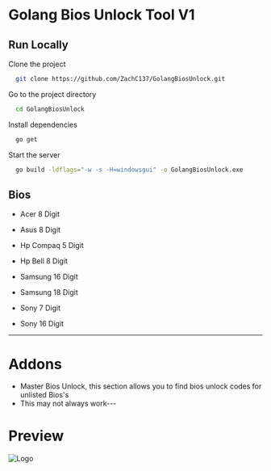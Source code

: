 # Golang Bios Unlock Tool V1


## Run Locally

Clone the project

```bash
  git clone https://github.com/ZachC137/GolangBiosUnlock.git
```

Go to the project directory

```bash
  cd GolangBiosUnlock
```

Install dependencies

```bash
  go get
```

Start the server

```bash
  go build -ldflags="-w -s -H=windowsgui" -o GolangBiosUnlock.exe
```


## Bios

- Acer 8 Digit

- Asus 8 Digit

- Hp Compaq 5 Digit

- Hp Bell 8 Digit

- Samsung 16 Digit

- Samsung 18 Digit

- Sony 7 Digit

- Sony 16 Digit

---
# Addons

* Master Bios Unlock, this section allows you to find bios unlock codes for unlisted Bios's
* This may not always work---
# Preview
![Logo](https://i.postimg.cc/DyLzTnVZ/Bios-Unlock-Tool-Mk4-Td-IGq5h.png)


